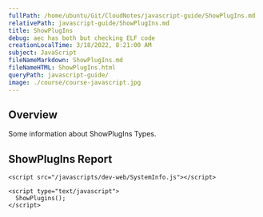 ```yaml
---
fullPath: /home/ubuntu/Git/CloudNotes/javascript-guide/ShowPlugIns.md
relativePath: javascript-guide/ShowPlugIns.md
title: ShowPlugIns
debug: aec has both but checking ELF code
creationLocalTime: 3/18/2022, 8:21:00 AM
subject: JavaScript
fileNameMarkdown: ShowPlugIns.md
fileNameHTML: ShowPlugIns.html
queryPath: javascript-guide/
image: ./course/course-javascript.jpg
---
```


<!-- toc -->
<!-- tocstop -->

## Overview

Some information about ShowPlugIns Types.

## ShowPlugIns Report

```elfJsx
<script src="/javascripts/dev-web/SystemInfo.js"></script>
```

```elfJsx
<script type="text/javascript">
  ShowPlugins();
</script>
```
